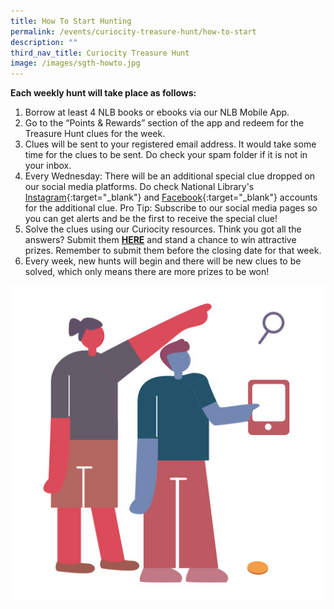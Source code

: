 ```yaml
---
title: How To Start Hunting
permalink: /events/curiocity-treasure-hunt/how-to-start
description: ""
third_nav_title: Curiocity Treasure Hunt
image: /images/sgth-howto.jpg
---
```

**Each weekly hunt will take place as follows:**

1. Borrow at least 4 NLB books or ebooks via our NLB Mobile App.
2. Go to the “Points & Rewards” section of the app and redeem for the Treasure Hunt clues for the week.
3. Clues will be sent to your registered email address. It would take some time for the clues to be sent. Do check your spam folder if it is not in your inbox.
4. Every Wednesday: There will be an additional special clue dropped on our social media platforms. Do check National Library's [Instagram](https://www.instagram.com/NationalLibrarysg){:target="_blank"}  and [Facebook](https://www.facebook.com/NationalLibrarySG){:target="_blank"}  accounts for the additional clue. Pro Tip: Subscribe to our social media pages so you can get alerts and be the first to receive the special clue!
5. Solve the clues using our Curiocity resources. Think you got all the answers? Submit them **[HERE](https://curiocity.nlb.gov.sg/events/curiocity-treasure-hunt/submission)** and stand a chance to win attractive prizes. Remember to submit them before the closing date for that week.
6. Every week, new hunts will begin and there will be new clues to be solved, which only means there are more prizes to be won!


<div>
<div class="row is-multiline">
    <div class="col is-half-desktop is-half-tablet">
<img src="/images/sgth-howto.jpg" alt="how to">
</div>
	<div class="col is-half-desktop is-half-tablet"></div>
</div>    
</div>